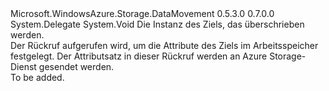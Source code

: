 <Type Name="SetAttributesCallback" FullName="Microsoft.WindowsAzure.Storage.DataMovement.SetAttributesCallback">
  <TypeSignature Language="C#" Value="public delegate void SetAttributesCallback(object destination);" />
  <TypeSignature Language="ILAsm" Value=".class public auto ansi sealed SetAttributesCallback extends System.MulticastDelegate" />
  <TypeSignature Language="DocId" Value="T:Microsoft.WindowsAzure.Storage.DataMovement.SetAttributesCallback" />
  <TypeSignature Language="VB.NET" Value="Public Delegate Sub SetAttributesCallback(destination As Object)" />
  <TypeSignature Language="F#" Value="type SetAttributesCallback = delegate of obj -&gt; unit" />
  <AssemblyInfo>
    <AssemblyName>Microsoft.WindowsAzure.Storage.DataMovement</AssemblyName>
    <AssemblyVersion>0.5.3.0</AssemblyVersion>
    <AssemblyVersion>0.7.0.0</AssemblyVersion>
  </AssemblyInfo>
  <Base>
    <BaseTypeName>System.Delegate</BaseTypeName>
  </Base>
  <Parameters>
    <Parameter Name="destination" Type="System.Object" />
  </Parameters>
  <ReturnValue>
    <ReturnType>System.Void</ReturnType>
  </ReturnValue>
  <Docs>
    <param name="destination">Die Instanz des Ziels, das überschrieben werden.</param>
    <summary>
            Der Rückruf aufgerufen wird, um die Attribute des Ziels im Arbeitsspeicher festgelegt. Der Attributsatz in dieser Rückruf werden an Azure Storage-Dienst gesendet werden. 
            </summary>
    <remarks>To be added.</remarks>
  </Docs>
</Type>